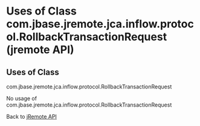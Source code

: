 # Uses of Class com.jbase.jremote.jca.inflow.protocol.RollbackTransactionRequest (jremote API)

<PageHeader />

## Uses of Class

com.jbase.jremote.jca.inflow.protocol.RollbackTransactionRequest

No usage of com.jbase.jremote.jca.inflow.protocol.RollbackTransactionRequest

Back to [jRemote API](./../../README.md)
  
<PageFooter />
